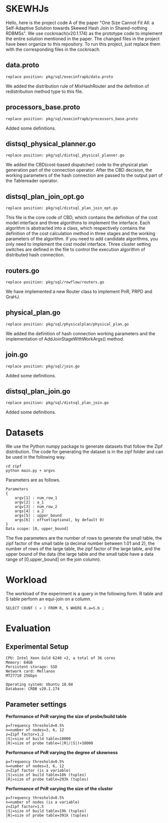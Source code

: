 # SKEWHJs
Hello, here is the project code A of the paper "One Size Cannot Fit All: a Self-Adaptive Solution towards Skewed Hash Join in Shared-nothing RDBMSs". We use cockroach(v20.1.174) as the prototype code to implement the entire solution mentioned in the paper. The changed files in the project have been organize to this repository. To run this project, just replace them with the corresponding files in the cockroach.

## data.proto
```
replace position: pkg/sql/execinfrapb/data.proto
```
We added the distribution rule of MixHashRouter and the definition of redistribution method type to this file.

## processors_base.proto
```
replace position: pkg/sql/execinfrapb/processors_base.proto
```
Added some definitions.

## distsql_physical_planner.go
```
replace position: pkg/sql/distsql_physical_planner.go
```
We added the CBD(cost-based dispatcher) code to the physical plan generation part of the connection operator. After the CBD decision, the working parameters of the hash connection are passed to the output part of the Tablereader operator.

## distsql_plan_join_opt.go
```
replace position: pkg/sql/distsql_plan_join_opt.go
```
This file is the core code of CBD, which contains the definition of the cost model interface and three algorithms to implement the interface. Each algorithm is abstracted into a class, which respectively contains the definition of the cost calculation method in three stages and the working parameters of the algorithm. If you need to add candidate algorithms, you only need to implement the cost model interface. Three cluster setting switches are defined in the file to control the execution algorithm of distributed hash connection.

## routers.go
```
replace position: pkg/sql/rowflow/routers.go
```
We have implemented a new Router class to implement PnR, PRPD and GraHJ.

## physical_plan.go
```
replace position: pkg/sql/physicalplan/physical_plan.go
```
We added the definition of hash connection working parameters and the implementation of AddJoinStageWithWorkArgs() method.

## join.go
```
replace position: pkg/sql/join.go
```
Added some definitions.

## distsql_plan_join.go
```
replace position: pkg/sql/distsql_plan_join.go
```
Added some definitions.
# Datasets
We use the Python numpy package to generate datasets that follow the Zipf distribution. The code for generating the dataset is in the zipf folder and can be used in the following way.
```
cd zipf
python main.py + argvs
```
Parameters are as follows.
```
Parameters
{
    argv[1] : num_row_1
    argv[2] : a_1
    argv[3] : num_row_2 
    args[4] : a_2
    args[5] : upper_bound
    args[6] : offset(optional, by default 0)
}
Data scope: [0, upper_bound]
```
The five parameters are the number of rows to generate the small table, the zipf factor of the small table (a decimal number between 1.01 and 2), the number of rows of the large table, the zipf factor of the large table, and the upper bound of the data (the large table and the small table have a data range of [0,upper_bound] on the join column).
# Workload
The workload of the experiment is a query in the following form. R table and S table perform an equi-join on a column.
```
SELECT COUNT ( ∗ ) FROM R, S WHERE R.a=S.b ;
```
# Evaluation
## Experimental Setup
```
CPU: Intel Xeon Gold 6240 ×2, a total of 36 cores
Memory: 64GB
Persistent storage: SSD
Network card: Mellanox
MT27710 25Gbps
```
```
Operating system: Ubuntu 18.04
Database: CRDB v20.1.174
```
## Parameter settings
**Performance of PnR varying the size of probe/build table**
```
p=frequency threshold=0.5%
n=number of nodes=3, 6, 12
z=Zipf factor=1.2
|S|=size of build table=10000
|R|=size of probe table=(|R|/|S|)×10000
```
**Performance of PnR varying the degree of skewness**
```
p=frequency threshold=0.5%
n=number of nodes=3, 6, 12
z=Zipf factor (is a variable)
|S|=size of build table=10k (tuples)
|R|=size of probe table=293k (tuples)
```
**Performance of PnR varying the size of the cluster**
```
p=frequency threshold=0.5%
n=number of nodes (is a variable)
z=Zipf factor=1.5
|S|=size of build table=19k (tuples)
|R|=size of probe table=391k (tuples)
```
